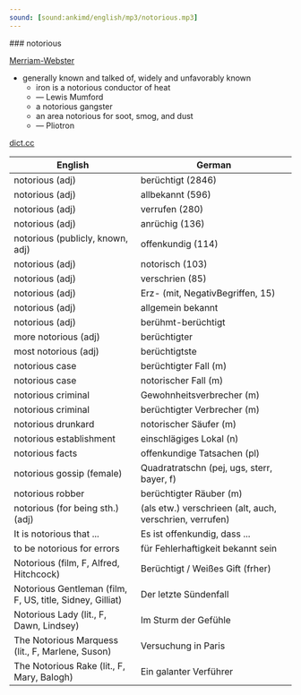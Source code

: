 ```yaml
---
sound: [sound:ankimd/english/mp3/notorious.mp3]
---
```


\### notorious

[Merriam-Webster](https://www.merriam-webster.com/dictionary/notorious)

- generally known and talked of, widely and unfavorably known
    - iron is a notorious conductor of heat
    - — Lewis Mumford
    - a notorious gangster
    - an area notorious for soot, smog, and dust
    - — Pliotron

[dict.cc](https://www.dict.cc/notorious)

| English        | German       |
| -------------- | ------------ |
| notorious (adj) | berüchtigt (2846) |
| notorious (adj) | allbekannt (596) |
| notorious (adj) | verrufen (280) |
| notorious (adj) | anrüchig (136) |
| notorious (publicly, known, adj) | offenkundig (114) |
| notorious (adj) | notorisch (103) |
| notorious (adj) | verschrien (85) |
| notorious (adj) | Erz- (mit, NegativBegriffen, 15) |
| notorious (adj) | allgemein bekannt |
| notorious (adj) | berühmt-berüchtigt |
| more notorious (adj) | berüchtigter |
| most notorious (adj) | berüchtigtste |
| notorious case | berüchtigter Fall (m) |
| notorious case | notorischer Fall (m) |
| notorious criminal | Gewohnheitsverbrecher (m) |
| notorious criminal | berüchtigter Verbrecher (m) |
| notorious drunkard | notorischer Säufer (m) |
| notorious establishment | einschlägiges Lokal (n) |
| notorious facts | offenkundige Tatsachen (pl) |
| notorious gossip (female) | Quadratratschn (pej, ugs, sterr, bayer, f) |
| notorious robber | berüchtigter Räuber (m) |
| notorious (for being sth.) (adj) | (als etw.) verschrieen (alt, auch, verschrien, verrufen) |
| It is notorious that ... | Es ist offenkundig, dass ... |
| to be notorious for errors | für Fehlerhaftigkeit bekannt sein |
| Notorious (film, F, Alfred, Hitchcock) | Berüchtigt / Weißes Gift (frher) |
| Notorious Gentleman (film, F, US, title, Sidney, Gilliat) | Der letzte Sündenfall |
| Notorious Lady (lit., F, Dawn, Lindsey) | Im Sturm der Gefühle |
| The Notorious Marquess (lit., F, Marlene, Suson) | Versuchung in Paris |
| The Notorious Rake (lit., F, Mary, Balogh) | Ein galanter Verführer |
